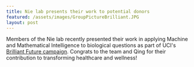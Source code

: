 ```yaml
---
title: Nie lab presents their work to potential donors
featured: /assets/images/GroupPictureBrilliant.JPG
layout: post
---
```


Members of the Nie lab recently presented their work in applying Machine and Mathematical Intelligence to biological questions as part of UCI's [Brilliant Future campaign](https://brilliantfuture.uci.edu/transforming-healthcare-and-wellness/). Congrats to the team and Qing for their contribution to transforming healthcare and wellness!
